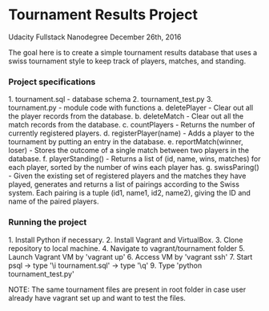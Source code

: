 <h1>Tournament Results Project</h1>
Udacity Fullstack Nanodegree
December 26th, 2016

The goal here is to create a simple tournament results database that uses a swiss tournament style to keep track of players, matches, and standing.

<h3>Project specifications</h3>
1. tournament.sql - database schema
2. tournament_test.py
3. tournament.py - module code with functions
	a. deletePlayer - Clear out all the player records from the database.
	b. deleteMatch - Clear out all the match records from the database.
	c. countPlayers - Returns the number of currently registered players.
	d. registerPlayer(name) - Adds a player to the tournament by putting an entry in the database.
	e. reportMatch(winner, loser) - Stores the outcome of a single match between two players in the database.
	f. playerStanding() - Returns a list of (id, name, wins, matches) for each player, sorted by the number of wins each player has.
	g. swissParing() - Given the existing set of registered players and the matches they have played, generates and returns a list of pairings according to the Swiss system. Each pairing is a tuple (id1, name1, id2, name2), giving the ID and name of the paired players.
	

<h3>Running the project</h3>
1. Install Python if necessary.
2. Install Vagrant and VirtualBox.
3. Clone repository to local machine.
4. Navigate to vagrant/tournament folder
5. Launch Vagrant VM by 'vagrant up'
6. Access VM by 'vagrant ssh'
7. Start psql -> type '\i tournament.sql' -> type '\q'
9. Type 'python tournament_test.py'

NOTE: The same tournament files are present in root folder in case user already have vagrant set up and want to test the files.
